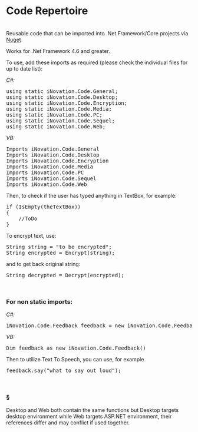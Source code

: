 # Code Repertoire

<br>
Reusable code that can be imported into .Net Framework/Core projects via <a href="https://www.nuget.org/packages/inovationware.code/#versions-body-tab" target="_blank">Nuget</a>

<p>Works for .Net Framework 4.6 and greater.</p>

<p>To use, add these imports as required (please check the individual files for up to date list):</p>

<i>C#:</i>
<pre>using static iNovation.Code.General;
using static iNovation.Code.Desktop;
using static iNovation.Code.Encryption;
using static iNovation.Code.Media;
using static iNovation.Code.PC;
using static iNovation.Code.Sequel;
using static iNovation.Code.Web;</pre>

<i>VB:</i>
<pre>
Imports iNovation.Code.General
Imports iNovation.Code.Desktop
Imports iNovation.Code.Encryption
Imports iNovation.Code.Media
Imports iNovation.Code.PC
Imports iNovation.Code.Sequel
Imports iNovation.Code.Web
</pre>

<p>Then, to check if the user has typed anything in TextBox, for example:</p>

<pre>if (IsEmpty(theTextBox))
{
    //ToDo
}</pre>

<p>To encrypt text, use:</p>

<pre>String string = "to be encrypted";
String encrypted = Encrypt(string);</pre>

<p>and to get back original string:</p>

<pre>String decrypted = Decrypt(encrypted);</pre>
<br>

<h3>For non static imports:</h3>

<i>C#:</i>
<pre>
iNovation.Code.Feedback feedback = new iNovation.Code.Feedback();
</pre>
<i>VB:</i>
<pre>
Dim feedback as new iNovation.Code.Feedback()
</pre>

<p>Then to utilize Text To Speech, you can use, for example</p>

<pre>feedback.say("what to say out loud");</pre>

<br>

<h3>§</h3>
<p>
Desktop and Web  both contain the same functions but Desktop targets desktop environment while Web targets ASP.NET environment, their references differ and may conflict if used together.
</p>

<!--
<br>
<h3>Dependency:</h3>

For Feedback to work, you may need to include System.Speech version 4.0.0.0 in the same directory as the exe of the app.-->

